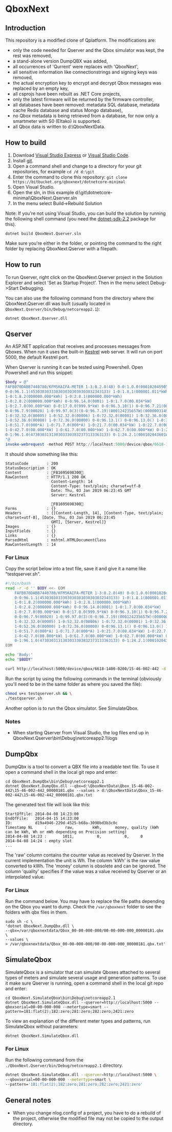 # QboxNext

## Introduction

This repository is a modified clone of Qplatform.
The modifications are:

- only the code needed for Qserver and the Qbox simulator was kept, the rest was removed,
- a stand-alone version DumpQBX was added,
- all occurrences of 'Qurrent' were replaces with 'QboxNext',
- all sensitive information like connectionstrings and signing keys was removed,
- the actual encryption key to encrypt and decrypt Qbox messages was replaced by an empty key,
- all csprojs have been rebuilt as .NET Core projects,
- only the latest firmware will be returned by the firmware controller,
- all databases have been removed: metadata SQL database, metadata cache Redis database and status Mongo database),
- no Qbox metadata is being retrieved from a database, for now only a smartmeter with S0 (Eltako) is supported.
- all Qbox data is written to d:\QboxNextData.

## How to build

1. Download [Visual Studio Express](https://visualstudio.microsoft.com/vs/express/) or [Visual Studio Code](https://code.visualstudio.com/).
2. Install [git](https://git-scm.com/download/win).
3. Open a command shell and change to a directory for your git repositories, for example ```cd /d d:\git```
4. Enter the command to clone this repository: ```git clone https://bitbucket.org/qboxnext/dotnetcore-minimal```
5. Open Visual Studio.
6. Open the sln, in this example d:\git\dotnetcore-minimal\QboxNext.Qserver.sln
7. In the menu select Build->Rebuild Solution

Note: If you're not using Visual Studio, you can build the solution by running the following shell command (you need the [dotnet-sdk-2.2](https://dotnet.microsoft.com/download/dotnet-core/2.2) package for this). 
```
dotnet build QboxNext.Qserver.sln
```
Make sure you're either in the folder, or pointing the command to the right folder by replacing QboxNext.Qserver with a filepath.

## How to run

To run Qserver, right click on the QboxNext.Qserver project in the Solution Explorer and select 'Set as Startup Project'. 
Then in the menu select Debug->Start Debugging.

You can also use the following command from the directory where the QboxNext.Qserver.dll was built (usually located in `QboxNext.Qserver/bin/Debug/netcoreapp2.1`):

`dotnet QboxNext.Qserver.dll`

## Qserver

An ASP.NET application that receives and processes messages from Qboxes. When run it uses the built-in [Kestrel](https://docs.microsoft.com/en-us/aspnet/core/fundamentals/servers/kestrel?view=aspnetcore-2.2) web server. 
It will run on port 5000, the default Kestrel port.

When Qserver is running it can be tested using Powershell. Open Powershell and run this snippet:

```powershell
$body = @"
FAFB070DABB7440780/KFM5KAIFA-METER 1-3:0.2.8(40) 0-0:1.0.0(000102045905W) 
0-0:96.1.1(4530303033303030303030303032343133) 1-0:1.8.1(000001.011*kWh) 
1-0:1.8.2(000000.000*kWh) 1-0:2.8.1(000000.000*kWh) 
1-0:2.8.2(000000.000*kWh) 0-0:96.14.0(0001) 1-0:1.7.0(00.034*kW) 
1-0:2.7.0(00.000*kW) 0-0:17.0.0(999.9*kW) 0-0:96.3.10(1) 0-0:96.7.21(00073) 
0-0:96.7.9(00020) 1-0:99.97.0(3)(0-0:96.7.19)(000124235657W)(0000003149*s)(000124225935W)(0000000289*s)(000101000001W)(2147483647*s) 
1-0:32.32.0(00005) 1-0:52.32.0(00006) 1-0:72.32.0(00001) 1-0:32.36.0(00000) 
1-0:52.36.0(00000) 1-0:72.36.0(00000) 0-0:96.13.1() 0-0:96.13.0() 1-0:31.7.0(000*A) 
1-0:51.7.0(000*A) 1-0:71.7.0(000*A) 1-0:21.7.0(00.034*kW) 1-0:22.7.0(00.000*kW) 1-0:41.7.0(00.000*kW) 
1-0:42.7.0(00.000*kW) 1-0:61.7.0(00.000*kW) 1-0:62.7.0(00.000*kW) 0-1:24.1.0(003) 
0-1:96.1.0(4730303131303033303832373133363133) 0-1:24.2.1(000102043601W)(62869.839*m3) 0-1:24.4.0(1) !583C
"@
invoke-webrequest -method POST http://localhost:5000/device/qbox/6618-1400-0200/15-46-002-442 -body $body -ContentType text/html
```

It should show something like this:

```
StatusCode        : 200
StatusDescription : OK
Content           : FB1695698300
RawContent        : HTTP/1.1 200 OK
                    Content-Length: 14
                    Content-Type: text/plain; charset=utf-8
                    Date: Thu, 03 Jan 2019 06:23:45 GMT
                    Server: Kestrel

                    FB1695698300
Forms             : {}
Headers           : {[Content-Length, 14], [Content-Type, text/plain; charset=utf-8], [Date, Thu, 03 Jan 2019 06:23:45
                    GMT], [Server, Kestrel]}
Images            : {}
InputFields       : {}
Links             : {}
ParsedHtml        : mshtml.HTMLDocumentClass
RawContentLength  : 14
```

### For Linux

Copy the script below into a text file, save it and give it a name like "testqserver.sh".

```bash
#!/bin/bash       
read -r -d '' BODY <<- EOM
	FAFB070DABB7440780/KFM5KAIFA-METER 1-3:0.2.8(40) 0-0:1.0.0(000102045905W) 
	0-0:96.1.1(4530303033303030303030303032343133) 1-0:1.8.1(000001.011*kWh) 
	1-0:1.8.2(000000.000*kWh) 1-0:2.8.1(000000.000*kWh) 
	1-0:2.8.2(000000.000*kWh) 0-0:96.14.0(0001) 1-0:1.7.0(00.034*kW) 
	1-0:2.7.0(00.000*kW) 0-0:17.0.0(999.9*kW) 0-0:96.3.10(1) 0-0:96.7.21(00073) 
	0-0:96.7.9(00020) 1-0:99.97.0(3)(0-0:96.7.19)(000124235657W)(0000003149*s)(000124225935W)(0000000289*s)(000101000001W)(2147483647*s) 
	1-0:32.32.0(00005) 1-0:52.32.0(00006) 1-0:72.32.0(00001) 1-0:32.36.0(00000) 
	1-0:52.36.0(00000) 1-0:72.36.0(00000) 0-0:96.13.1() 0-0:96.13.0() 1-0:31.7.0(000*A) 
	1-0:51.7.0(000*A) 1-0:71.7.0(000*A) 1-0:21.7.0(00.034*kW) 1-0:22.7.0(00.000*kW) 1-0:41.7.0(00.000*kW) 
	1-0:42.7.0(00.000*kW) 1-0:61.7.0(00.000*kW) 1-0:62.7.0(00.000*kW) 0-1:24.1.0(003) 
	0-1:96.1.0(4730303131303033303832373133363133) 0-1:24.2.1(000102043601W)(62869.839*m3) 0-1:24.4.0(1) !583C
EOM

echo 'Body:'
echo "$BODY"

curl http://localhost:5000/device/qbox/6618-1400-0200/15-46-002-442 -d "$BODY" -H "Content-Type: text/html" -v
```

Run the script by using the following commands in the terminal (obviously you'll need to be in the same folder as where you saved the file):

```bash
chmod u+x testqserver.sh && \
./testqserver.sh
```

Another option is to run the Qbox simulator. See SimulateQbox.

### Notes

- When starting Qserver from Visual Studio, the log files end up in QboxNext.Qserver\bin\Debug\netcoreapp2.1\logs

## DumpQbx

DumpQbx is a tool to convert a QBX file into a readable text file. To use it open a command shell in the local git repo and enter:

```dos
cd QboxNext.DumpQbx\bin\Debug\netcoreapp2.1
dotnet QboxNext.DumpQbx.dll --qbx=d:\QboxNextData\Qbox_15-46-002-442\15-46-002-442_00000181.qbx --values > d:\QboxNextData\Qbox_15-46-002-442\15-46-002-442_00000181.qbx.txt
```

The generated text file will look like this:

```
StartOfFile: 2014-04-08 14:23:00
EndOfFile:   2014-04-15 14:23:00
ID:          d19a4946-229d-4525-b68a-3090bd3b3c0c
Timestamp NL     :        raw,        kWh,      money, quality (kWh can be kWh, Wh or mWh depending on Precision setting)
2014-04-08 14:23 :       1011,          0,          0,     0
2014-04-08 14:24 : empty slot
...
```

The 'raw' column contains the counter value as received by Qserver. In the current implementation the unit is Wh. 
The column 'kWh' is the raw value converted to kWh.
The 'money' column is obsolete and can be ignored.
The column 'quality' specifies if the value was a value received by Qserver or an interpolated value.

### For Linux
Run the command below. You may have to replace the file paths depending on the Qbox you want to dump. Check the `/var/qboxnext` folder to see the folders with qbx files in them.
```
sudo sh -c \
'dotnet QboxNext.DumpQbx.dll \
--qbx=/var/qboxnextdata/Qbox_00-00-000-000/00-00-000-000_00000181.qbx \
--values \
> /var/qboxnextdata/Qbox_00-00-000-000/00-00-000-000_00000181.qbx.txt'
```

## SimulateQbox

SimulateQbox is a simulator that can simulate Qboxes attached to several types of meters and simulate several usage and generation patterns.
To use it make sure Qserver is running, open a command shell in the local git repo and enter:

```dos
cd QboxNext.SimulateQbox\bin\Debug\netcoreapp2.1
dotnet QboxNext.SimulateQbox.dll --qserver=http://localhost:5000 --qboxserial=00-00-000-000 --metertype=smart --pattern=181:flat(2);182:zero;281:zero;282:zero;2421:zero
```

To view an explanation of the different meter types and patterns, run SimulateQbox without parameters:

```dos
dotnet QboxNext.SimulateQbox.dll
```

### For Linux

Run the following command from the `./QboxNext.Qserver/bin/Debug/netcoreapp2.1` directory.
```bash
dotnet QboxNext.SimulateQbox.dll --qserver=http://localhost:5000 \
--qboxserial=00-00-000-000 --metertype=smart \
--pattern='181:flat(2);182:zero;281:zero;282:zero;2421:zero'
```

## General notes

- When you change nlog.config of a project, you have to do a rebuild of the project, otherwise the modified file may not be copied to the output directory.
